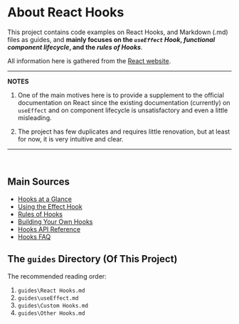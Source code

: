 # About React Hooks

This project contains code examples on React Hooks, and Markdown (.md) files as guides, and **mainly focuses on the *`useEffect` Hook*, *functional component lifecycle*, and the *rules of Hooks***.

All information here is gathered from the [React website](https://reactjs.org/).

---
**NOTES**

1. One of the main motives here is to provide a supplement to the official documentation on React since the existing documentation (currently) on `useEffect` and on component lifecycle is unsatisfactory and even a little misleading.

2. The project has few duplicates and requires little renovation, but at least for now, it is very intuitive and clear.

---

<br />

## Main Sources

- [Hooks at a Glance](https://reactjs.org/docs/hooks-overview.html)
- [Using the Effect Hook](https://reactjs.org/docs/hooks-effect.html)
- [Rules of Hooks](https://reactjs.org/docs/hooks-rules.html)
- [Building Your Own Hooks](https://reactjs.org/docs/hooks-custom.html)
- [Hooks API Reference](https://reactjs.org/docs/hooks-reference.html)
- [Hooks FAQ](https://reactjs.org/docs/hooks-faq.html)

## The `guides` Directory (Of This Project)

The recommended reading order:

1. `guides\React Hooks.md`
1. `guides\useEffect.md`
1. `guides\Custom Hooks.md`
1. `guides\Other Hooks.md`
